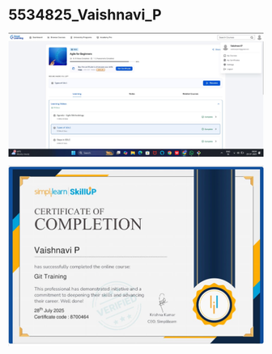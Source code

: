 # 5534825_Vaishnavi_P
![image alt](https://github.com/VaishnaviReddy1224/5534825_Vaishnavi_P/blob/c0defbc313aa803d4fa67255aaa46fb954ab8817/Agile.jpg)

![image alt](https://github.com/VaishnaviReddy1224/5534825_Vaishnavi_P/blob/6b48f6c4e075feb489004773e2d64ed42860a243/Git.jpg)
